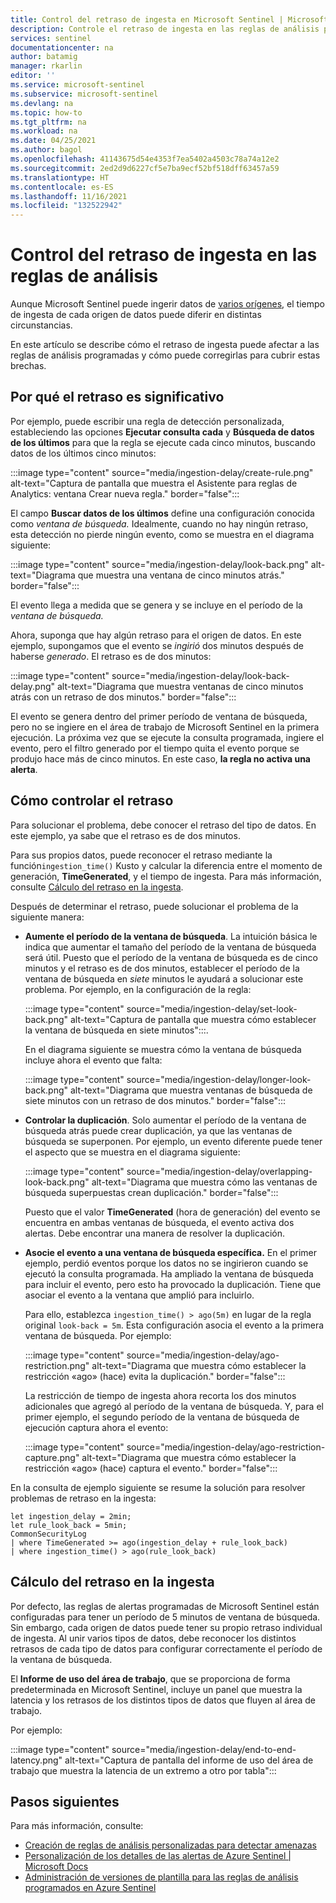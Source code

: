 ```yaml
---
title: Control del retraso de ingesta en Microsoft Sentinel | Microsoft Docs
description: Controle el retraso de ingesta en las reglas de análisis programado de Microsoft Sentinel.
services: sentinel
documentationcenter: na
author: batamig
manager: rkarlin
editor: ''
ms.service: microsoft-sentinel
ms.subservice: microsoft-sentinel
ms.devlang: na
ms.topic: how-to
ms.tgt_pltfrm: na
ms.workload: na
ms.date: 04/25/2021
ms.author: bagol
ms.openlocfilehash: 41143675d54e4353f7ea5402a4503c78a74a12e2
ms.sourcegitcommit: 2ed2d9d6227cf5e7ba9ecf52bf518dff63457a59
ms.translationtype: HT
ms.contentlocale: es-ES
ms.lasthandoff: 11/16/2021
ms.locfileid: "132522942"
---
```

# <a name="handle-ingestion-delay-in-scheduled-analytics-rules"></a>Control del retraso de ingesta en las reglas de análisis

Aunque Microsoft Sentinel puede ingerir datos de [varios orígenes](connect-data-sources.md), el tiempo de ingesta de cada origen de datos puede diferir en distintas circunstancias.

En este artículo se describe cómo el retraso de ingesta puede afectar a las reglas de análisis programadas y cómo puede corregirlas para cubrir estas brechas.

## <a name="why-delay-is-significant"></a>Por qué el retraso es significativo

Por ejemplo, puede escribir una regla de detección personalizada, estableciendo las opciones **Ejecutar consulta cada** y **Búsqueda de datos de los últimos** para que la regla se ejecute cada cinco minutos, buscando datos de los últimos cinco minutos:

:::image type="content" source="media/ingestion-delay/create-rule.png" alt-text="Captura de pantalla que muestra el Asistente para reglas de Analytics: ventana Crear nueva regla." border="false":::

El campo **Buscar datos de los últimos** define una configuración conocida como *ventana de búsqueda.* Idealmente, cuando no hay ningún retraso, esta detección no pierde ningún evento, como se muestra en el diagrama siguiente:

:::image type="content" source="media/ingestion-delay/look-back.png" alt-text="Diagrama que muestra una ventana de cinco minutos atrás." border="false":::

El evento llega a medida que se genera y se incluye en el período de la *ventana de búsqueda.*

Ahora, suponga que hay algún retraso para el origen de datos. En este ejemplo, supongamos que el evento se *ingirió* dos minutos después de haberse *generado*. El retraso es de dos minutos:

:::image type="content" source="media/ingestion-delay/look-back-delay.png" alt-text="Diagrama que muestra ventanas de cinco minutos atrás con un retraso de dos minutos." border="false":::

El evento se genera dentro del primer período de ventana de búsqueda, pero no se ingiere en el área de trabajo de Microsoft Sentinel en la primera ejecución. La próxima vez que se ejecute la consulta programada, ingiere el evento, pero el filtro generado por el tiempo quita el evento porque se produjo hace más de cinco minutos. En este caso, **la regla no activa una alerta**.

## <a name="how-to-handle-delay"></a>Cómo controlar el retraso

Para solucionar el problema, debe conocer el retraso del tipo de datos. En este ejemplo, ya sabe que el retraso es de dos minutos. 

Para sus propios datos, puede reconocer el retraso mediante la función`ingestion_time()` Kusto y calcular la diferencia entre el momento de generación, **TimeGenerated**, y el tiempo de ingesta. Para más información, consulte [Cálculo del retraso en la ingesta](#calculate-ingestion-delay).

Después de determinar el retraso, puede solucionar el problema de la siguiente manera:

- **Aumente el período de la ventana de búsqueda**. La intuición básica le indica que aumentar el tamaño del período de la ventana de búsqueda será útil. Puesto que el período de la ventana de búsqueda es de cinco minutos y el retraso es de dos minutos, establecer el período de la ventana de búsqueda en *siete* minutos le ayudará a solucionar este problema. Por ejemplo, en la configuración de la regla:

    :::image type="content" source="media/ingestion-delay/set-look-back.png" alt-text="Captura de pantalla que muestra cómo establecer la ventana de búsqueda en siete minutos":::.

    En el diagrama siguiente se muestra cómo la ventana de búsqueda incluye ahora el evento que falta:

    :::image type="content" source="media/ingestion-delay/longer-look-back.png" alt-text="Diagrama que muestra ventanas de búsqueda de siete minutos con un retraso de dos minutos." border="false":::

- **Controlar la duplicación**. Solo aumentar el período de la ventana de búsqueda atrás puede crear duplicación, ya que las ventanas de búsqueda se superponen. Por ejemplo, un evento diferente puede tener el aspecto que se muestra en el diagrama siguiente:

    :::image type="content" source="media/ingestion-delay/overlapping-look-back.png" alt-text="Diagrama que muestra cómo las ventanas de búsqueda superpuestas crean duplicación." border="false":::

    Puesto que el valor **TimeGenerated** (hora de generación) del evento se encuentra en ambas ventanas de búsqueda, el evento activa dos alertas. Debe encontrar una manera de resolver la duplicación.

- **Asocie el evento a una ventana de búsqueda específica.** En el primer ejemplo, perdió eventos porque los datos no se ingirieron cuando se ejecutó la consulta programada. Ha ampliado la ventana de búsqueda para incluir el evento, pero esto ha provocado la duplicación. Tiene que asociar el evento a la ventana que amplió para incluirlo.

    Para ello, establezca `ingestion_time() > ago(5m)` en lugar de la regla original `look-back = 5m`. Esta configuración asocia el evento a la primera ventana de búsqueda. Por ejemplo:

    :::image type="content" source="media/ingestion-delay/ago-restriction.png" alt-text="Diagrama que muestra cómo establecer la restricción «ago» (hace) evita la duplicación." border="false":::

    La restricción de tiempo de ingesta ahora recorta los dos minutos adicionales que agregó al período de la ventana de búsqueda. Y, para el primer ejemplo, el segundo período de la ventana de búsqueda de ejecución captura ahora el evento:

    :::image type="content" source="media/ingestion-delay/ago-restriction-capture.png" alt-text="Diagrama que muestra cómo establecer la restricción «ago» (hace) captura el evento." border="false":::

En la consulta de ejemplo siguiente se resume la solución para resolver problemas de retraso en la ingesta:

```kusto
let ingestion_delay = 2min;
let rule_look_back = 5min;
CommonSecurityLog
| where TimeGenerated >= ago(ingestion_delay + rule_look_back)
| where ingestion_time() > ago(rule_look_back)
```


## <a name="calculate-ingestion-delay"></a>Cálculo del retraso en la ingesta

Por defecto, las reglas de alertas programadas de Microsoft Sentinel están configuradas para tener un período de 5 minutos de ventana de búsqueda. Sin embargo, cada origen de datos puede tener su propio retraso individual de ingesta. Al unir varios tipos de datos, debe reconocer los distintos retrasos de cada tipo de datos para configurar correctamente el período de la ventana de búsqueda.

El **Informe de uso del área de trabajo**, que se proporciona de forma predeterminada en Microsoft Sentinel, incluye un panel que muestra la latencia y los retrasos de los distintos tipos de datos que fluyen al área de trabajo.

Por ejemplo:

:::image type="content" source="media/ingestion-delay/end-to-end-latency.png" alt-text="Captura de pantalla del informe de uso del área de trabajo que muestra la latencia de un extremo a otro por tabla":::


## <a name="next-steps"></a>Pasos siguientes

Para más información, consulte:

- [Creación de reglas de análisis personalizadas para detectar amenazas](detect-threats-custom.md)
- [Personalización de los detalles de las alertas de Azure Sentinel | Microsoft Docs](customize-alert-details.md)
- [Administración de versiones de plantilla para las reglas de análisis programados en Azure Sentinel](manage-analytics-rule-templates.md)